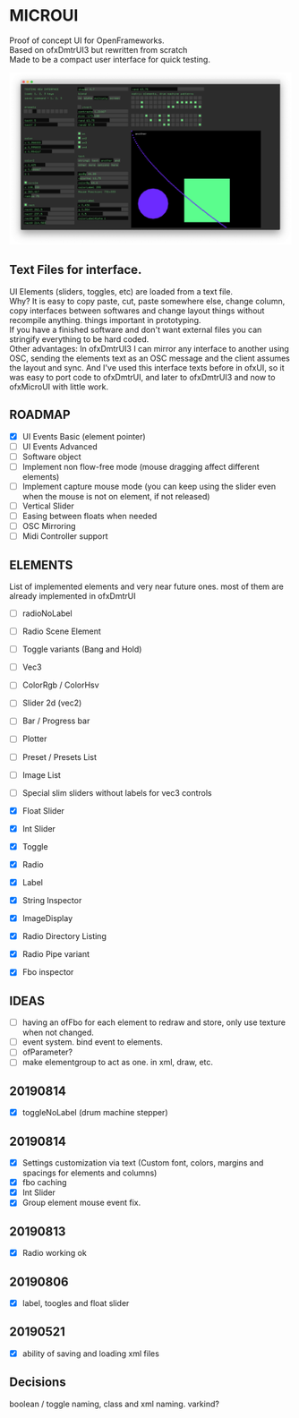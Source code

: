 # MICROUI

Proof of concept UI for OpenFrameworks.  
Based on ofxDmtrUI3 but rewritten from scratch  
Made to be a compact user interface for quick testing.

![IMAGE ALT TEXT HERE](microui.png)


## Text Files for interface.
UI Elements (sliders, toggles, etc) are loaded from a text file.  
Why? It is easy to copy paste, cut, paste somewhere else, change column, copy interfaces between softwares
and change layout things without recompile anything. things important in prototyping.  
If you have a finished software and don't want external files you can stringify everything to be hard coded.  
Other advantages: In ofxDmtrUI3 I can mirror any interface to another using OSC, sending the elements text as an OSC message and the client assumes the layout and sync.
And I've used this interface texts before in ofxUI, so it was easy to port code to ofxDmtrUI, and later to ofxDmtrUI3 and now to ofxMicroUI with little work.

## ROADMAP
- [x] UI Events Basic (element pointer)
- [ ] UI Events Advanced
- [ ] Software object
- [ ] Implement non flow-free mode (mouse dragging affect different elements)
- [ ] Implement capture mouse mode (you can keep using the slider even when the mouse is not on element, if not released)
- [ ] Vertical Slider
- [ ] Easing between floats when needed
- [ ] OSC Mirroring
- [ ] Midi Controller support

## ELEMENTS 
List of implemented elements and very near future ones. most of them are already implemented in ofxDmtrUI

- [ ] radioNoLabel  
- [ ] Radio Scene Element  
- [ ] Toggle variants (Bang and Hold)  
- [ ] Vec3  
- [ ] ColorRgb / ColorHsv
- [ ] Slider 2d (vec2)
- [ ] Bar / Progress bar
- [ ] Plotter
- [ ] Preset / Presets List
- [ ] Image List
- [ ] Special slim sliders without labels for vec3 controls

- [x] Float Slider
- [x] Int Slider
- [x] Toggle
- [x] Radio
- [x] Label
- [x] String Inspector
- [x] ImageDisplay
- [x] Radio Directory Listing
- [x] Radio Pipe variant
- [x] Fbo inspector

## IDEAS
- [ ] having an ofFbo for each element to redraw and store, only use texture when not changed.
- [ ] event system. bind event to elements.
- [ ] ofParameter?
- [ ] make elementgroup to act as one. in xml, draw, etc.

## 20190814
- [x] toggleNoLabel (drum machine stepper)

## 20190814
- [x] Settings customization via text (Custom font, colors, margins and spacings for elements and columns)
- [x] fbo caching
- [x] Int Slider
- [x] Group element mouse event fix.

## 20190813
- [x] Radio working ok  

## 20190806
- [x] label, toogles and float slider

## 20190521
- [x] ability of saving and loading xml files  

## Decisions  
boolean / toggle naming, class and xml naming.
varkind?  

